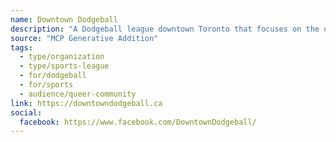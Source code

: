 ```yaml
---
name: Downtown Dodgeball
description: "A Dodgeball league downtown Toronto that focuses on the development of LGBT players."
source: "MCP Generative Addition"
tags:
  - type/organization
  - type/sports-league
  - for/dodgeball
  - for/sports
  - audience/queer-community
link: https://downtowndodgeball.ca
social:
  facebook: https://www.facebook.com/DowntownDodgeball/
---
```

